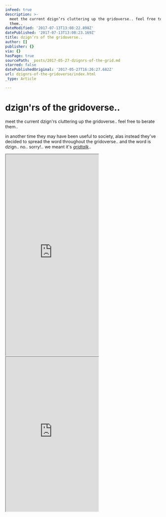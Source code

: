 ```yaml
---
inFeed: true
description: >-
  meet the current dzign’rs cluttering up the gridoverse.. feel free to berate
  them..
dateModified: '2017-07-13T13:08:22.898Z'
datePublished: '2017-07-13T13:08:23.169Z'
title: dzign’rs of the gridoverse..
author: []
publisher: {}
via: {}
hasPage: true
sourcePath: _posts/2017-05-27-dzignrs-of-the-grid.md
starred: false
datePublishedOriginal: '2017-05-27T16:26:27.682Z'
url: dzignrs-of-the-gridoverse/index.html
_type: Article

---
```

# dzign'rs of the gridoverse..

meet the current dzign'rs cluttering up the gridoverse.. feel free to berate them..

in another time they may have been useful to society, alas instead they've decided to spread the word throughout the gridoverse.. and the word is dzign.. no.. sorry!.. we meant it's _[gridtalk][0]_..

<iframe src="https://the-grid.github.io/ed-userhtml/?g=eJyt0U0KgzAQhuGrZJedqdJViV6lTOKYDP5Exim5ftPipiDoosvhg5cHxnpcBLmzoCLj0Ooosj6MyTlXkknKVvk0m8DUC0zjkPg1ayXAAaXVTzfBMurO0hyUS9wjt_qmVUQKsez3phwb-5-ucwTuW92SJ5j2OpMfq3UJpWags46VOWWRnzAx1NdFTX1JtIePYGck6NH_3_OpHmnM_sA3pMudzg" height="650" style=""></iframe>

<iframe src="https://the-grid.github.io/ed-userhtml/?g=eJxNkUFrAjEQhe_-ipBC3QVNVFqLuutBKKUXT72VUmIy0ehusiSj1Jb-9866Cr1lMi_vzXwpEp4rWBY1oGJNDA1EPJfcbubK1M4nznTwCB5LPp1NxqPJw9OUy2Uhu3e9wrgTc6Z9MYwhIKcWXVEj6egaXGb26DW64DMzYGlA2pz99Bg7qcj2VNt9YiUzYgv4XEFNSWl1flPbtaohS_n76GNBamdZ9l-zOr-ajKxyFgGP0beaq5GOoBCuOnJYUEM4Qz1nOplIUVPJpaTdPGgUVmnYhHAQHlCC_3xZyWQOYp_uvuymrsrx_QlioiXK00TMeGtDc4tGRcpYBwOCUBG5FdgQIbvulS96v5kJ-thOMmD9jkifTre84T5RTj_PFwS049UR1ZVK6QJVh_oChTOjUA13EWzJd4hNmkuJO9hGZ4Ry0ny7rb-K_LFuQkIyeLz9xx9EK6FJ" height="500" style=""></iframe>



[0]: http://gridtalk.info/